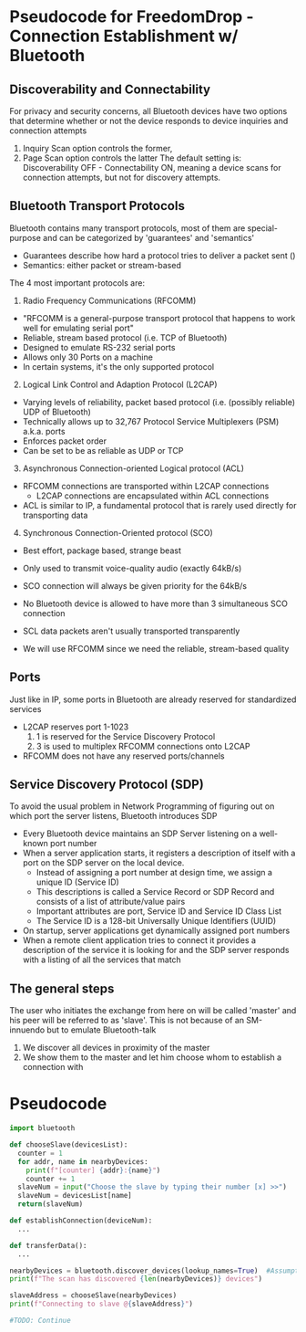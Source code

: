 # Pseudocode for FreedomDrop - Connection Establishment w/ Bluetooth

## Discoverability and Connectability
For privacy and security concerns, all Bluetooth devices have two options that determine whether
or not the device responds to device inquiries and connection attempts
1. Inquiry Scan option controls the former,
2. Page Scan option controls the latter
The default setting is: Discoverability OFF - Connectability ON, meaning
a device scans for connection attempts, but not for discovery attempts.

## Bluetooth Transport Protocols
Bluetooth contains many transport protocols, most of them are special-purpose and can be categorized by 'guarantees' and 'semantics'
* Guarantees describe how hard a protocol tries to deliver a packet sent ()
* Semantics: either packet or stream-based

The 4 most important protocols are:
1. Radio Frequency Communications (RFCOMM)
  * "RFCOMM is a general-purpose transport protocol that happens to work well for emulating serial port"
  * Reliable, stream based protocol (i.e. TCP of Bluetooth)
  * Designed to emulate RS-232 serial ports
  * Allows only 30 Ports on a machine
  * In certain systems, it's the only supported protocol
2. Logical Link Control and Adaption Protocol (L2CAP)
  * Varying levels of reliability, packet based protocol (i.e. (possibly reliable) UDP of Bluetooth)
  * Technically allows up to 32,767 Protocol Service Multiplexers (PSM) a.k.a. ports
  * Enforces packet order
  * Can be set to be as reliable as UDP or TCP
3. Asynchronous Connection-oriented Logical protocol (ACL)
  * RFCOMM connections are transported within L2CAP connections
    * L2CAP connections are encapsulated within ACL connections
  * ACL is similar to IP, a fundamental protocol that is rarely used directly for transporting data
4. Synchronous Connection-Oriented protocol (SCO)
  * Best effort, package based, strange beast
  * Only used to transmit voice-quality audio (exactly 64kB/s)
  * SCO connection will always be given priority for the 64kB/s
  * No Bluetooth device is allowed to have more than 3 simultaneous SCO connection
  * SCL data packets aren't usually transported transparently

* We will use RFCOMM since we need the reliable, stream-based quality

## Ports
Just like in IP, some ports in Bluetooth are already reserved for standardized services
* L2CAP reserves port 1-1023
  1. 1 is reserved for the Service Discovery Protocol
  3. 3 is used to multiplex RFCOMM connections onto L2CAP
* RFCOMM does not have any reserved ports/channels

## Service Discovery Protocol (SDP)
To avoid the usual problem in Network Programming of figuring out on which port the server listens, Bluetooth introduces SDP
* Every Bluetooth device maintains an SDP Server listening on a well-known port number
* When a server application starts, it registers a description of itself with a port on the SDP server on the local device.
  * Instead of assigning a port number at design time, we assign a unique ID (Service ID)
  * This descriptions is called a Service Record or SDP Record and consists of a list of attribute/value pairs
  * Important attributes are port, Service ID and Service ID Class List
  * The Service ID is a 128-bit Universally Unique Identifiers (UUID)
* On startup, server applications get dynamically assigned port numbers
* When a remote client application tries to connect it provides a description of the service it is looking for and the SDP server responds with a listing of all the services that match

## The general steps
The user who initiates the exchange from here on will be called 'master' and his peer will be referred to as 'slave'. This is not because of an SM-innuendo but to emulate Bluetooth-talk
1. We discover all devices in proximity of the master
2. We show them to the master and let him choose whom to establish a connection with

# Pseudocode
```python
import bluetooth

def chooseSlave(devicesList):
  counter = 1
  for addr, name in nearbyDevices:
    print(f"[counter] {addr}:{name}")
    counter += 1
  slaveNum = input("Choose the slave by typing their number [x] >>")
  slaveNum = devicesList[name]
  return(slaveNum)

def establishConnection(deviceNum):
  ...

def transferData():
  ...

nearbyDevices = bluetooth.discover_devices(lookup_names=True)  #Assumption: disover_devices returns a dict
print(f"The scan has discovered {len(nearbyDevices)} devices")

slaveAddress = chooseSlave(nearbyDevices)
print(f"Connecting to slave @{slaveAddress}")

#TODO: Continue
```
